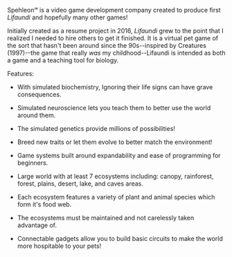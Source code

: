 Spehleon&#8480; is a video game development company created to produce first *Lifaundi* and hopefully many other games! 

Initially created as a resume project in 2016, *Lifaundi* grew to the point that I realized I needed to hire others to get it finished.  It is a virtual pet game of the sort that hasn't been around since the 90s--inspired by Creatures (1997)--the game that really *was* my childhood--Lifaundi is intended as both a game and a teaching tool for biology. 

Features: 

* With simulated biochemistry, Ignoring their life signs can have grave consequences. 
* Simulated neuroscience lets you teach them to better use the world around them. 
* The simulated genetics provide millions of possibilities!
* Breed new traits or let them evolve to better match the environment!

* Game systems built around expandability and ease of programming for beginners.
* Large world with at least 7 ecosystems including: canopy, rainforest, forest, plains, desert, lake, and caves areas.
* Each ecosystem features a variety of plant and animal species which form it's food web.
* The ecosystems must be maintained and not carelessly taken advantage of.
* Connectable gadgets allow you to build basic circuits to make the world more hospitable to your pets!


